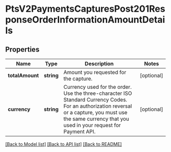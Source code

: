 # PtsV2PaymentsCapturesPost201ResponseOrderInformationAmountDetails

## Properties
Name | Type | Description | Notes
------------ | ------------- | ------------- | -------------
**totalAmount** | **string** | Amount you requested for the capture. | [optional] 
**currency** | **string** | Currency used for the order. Use the three-character ISO Standard Currency Codes.  For an authorization reversal or a capture, you must use the same currency that you used in your request for Payment API. | [optional] 

[[Back to Model list]](../README.md#documentation-for-models) [[Back to API list]](../README.md#documentation-for-api-endpoints) [[Back to README]](../README.md)



